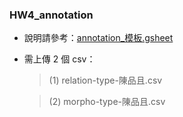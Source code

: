### HW4_annotation


- 說明請參考：[annotation_模板.gsheet](https://docs.google.com/spreadsheets/d/1MdPQ3AEAQNM4W_cZjgsIEmyKILLClH86ZwBgrco914A/edit?usp=sharing)

- 需上傳 2 個 csv：
 
  > (1) relation-type-陳品且.csv
  
  > (2) morpho-type-陳品且.csv
